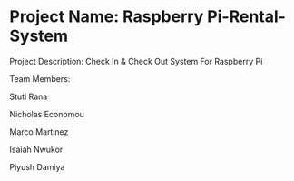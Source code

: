 # Project Name:  Raspberry Pi-Rental-System
Project Description: Check In & Check Out System For Raspberry Pi

Team Members:

Stuti Rana

Nicholas Economou

Marco Martinez

Isaiah Nwukor

Piyush Damiya
